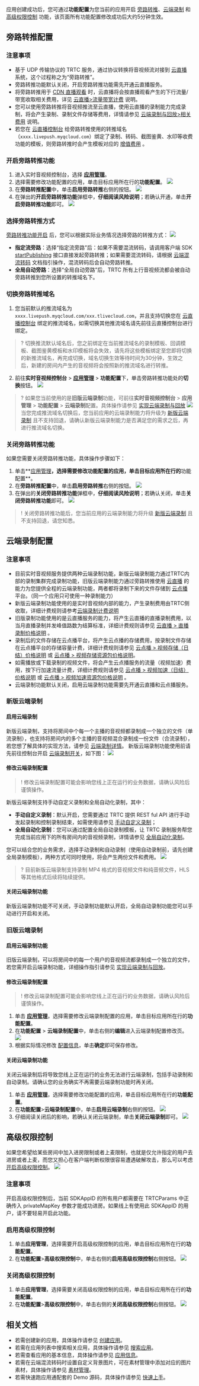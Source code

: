 应用创建成功后，您可通过**功能配置**为您当前的应用开启 [旁路转推](#bypass)、[云端录制](#record) 和 [高级权限控制](#purview) 功能，该页面所有功能配置修改成功后大约5分钟生效。

[](id:bypass)
## 旁路转推配置
### 注意事项
- 基于 UDP 传输协议的 TRTC 服务，通过协议转换将音视频流对接到 [云直播](https://cloud.tencent.com/document/product/267) 系统，这个过程称之为“旁路转推”。
- 旁路转推功能默认关闭，开启旁路转推功能需先开通云直播服务。
- 将旁路转推用于 [CDN 直播观看](https://cloud.tencent.com/document/product/647/16826) 时，云直播将会按直播观看产生的下行流量/带宽收取相关费用，详见 [云直播>流量带宽计费](https://cloud.tencent.com/document/product/267/34175#.E6.B5.81.E9.87.8F.E5.B8.A6.E5.AE.BD) 说明。
- 您可以使用旁路转推将音视频推流至云直播，使用云直播的录制能力完成录制，将会产生录制、录制文件存储等费用，详情请参见 [云端录制与回放>相关费用](https://cloud.tencent.com/document/product/647/16823#.E7.9B.B8.E5.85.B3.E8.B4.B9.E7.94.A8) 说明。
- 若您在 [云直播控制台](https://console.cloud.tencent.com/live/domainmanage) 给旁路转推使用的转推域名（`xxxx.livepush.myqcloud.com`）绑定了录制、转码、截图鉴黄、水印等收费功能的模板，则旁路转推时会产生模板对应的 [增值费用](https://cloud.tencent.com/document/product/267/52662#appreciation) 。

[](id:open_bypass)
### 开启旁路转推功能
1. 进入实时音视频控制台，选择 **[应用管理](https://console.cloud.tencent.com/trtc/app)**。
2. 选择需要修改功能配置的应用，单击目标应用所在行的**功能配置**。
 ![](https://main.qcloudimg.com/raw/e5b5b5494f2c75a7ea7a48caae32f256.png)
3. 在**旁路转推配置**中，单击**启用旁路转推**右侧的按钮。
![](https://qcloudimg.tencent-cloud.cn/raw/4c148a38412e1c80a29053d5afd5b8dc.png)
4. 在弹出的**开启旁路转推功能**弹框中，**仔细阅读风险说明**；若确认开通，单击**开启旁路转推功能**即可。
![](https://qcloudimg.tencent-cloud.cn/raw/b180d18e452270973e9209129e9b74e9.png)

[](id:select)
### 选择旁路转推方式
[旁路转推功能开启](#open_bypass) 后，您可以根据实际业务情况选择旁路的转推方式：
![](https://qcloudimg.tencent-cloud.cn/raw/7560741e777d89e4ca4226ceba91f908.png)

- **指定流旁路**：选择“指定流旁路”后：如果不需要混流转码，请调用客户端 SDK [startPublishing](https://liteav.sdk.qcloud.com/doc/api/zh-cn/group__TRTCCloud__cplusplus.html#a7cbe48ea2cd3fb05a5b10350b6d81265) 接口直接发起旁路转推；如果需要混流转码，请根据 [云端混流转码](https://cloud.tencent.com/document/product/647/16827) 文档指引操作，混流转码后会自动旁路转推。
- **全局自动旁路**：选择“全局自动旁路”后，TRTC 所有上行音视频流都会被自动旁路转推到您所设置的转推域名下。

[](id:close__bypass)
### 切换旁路转推域名
1. 您当前默认的推流域名为 `xxxx.livepush.myqcloud.com/xxx.tlivecloud.com`，并且支持切换您在 [云直播控制台](https://console.cloud.tencent.com/live/domainmanage) 绑定的推流域名，如需切换其他推流域名请先前往云直播控制台进行绑定。
>? 切换推流默认域名后，您之前绑定在当前推流域名的录制模板、回调模板、截图鉴黄模板和水印模板将会失效，请先将这些模板绑定至您即将切换的新推流域名，再完成切换，域名切换生效等待时间为30分钟，生效之后，新建的房间内产生的音视频将会按照新的推流域名进行转推。
2. 前往**实时音视频控制台** > [**应用管理**](https://console.cloud.tencent.com/trtc/app) > **功能配置**下，单击旁路转推功能处的**切换**按钮。
![](https://qcloudimg.tencent-cloud.cn/raw/9193acb43197f1709a98e6c53b1095b1.png)
>? 如果您当前使用的是**旧版云端录制**功能，可前往**实时音视频控制台** > **应用管理** > **功能配置** > **云端录制**配置。具体操作请参见 [实现云端录制与回放](https://cloud.tencent.com/document/product/647/16823)
![](https://qcloudimg.tencent-cloud.cn/raw/364c57592bcd22712f8e727193b15224.png)
>当您完成推流域名切换后，您当前应用的云端录制能力将升级为 [新版云端录制](https://cloud.tencent.com/document/product/647/76497) 且不支持回退，请确认新版云端录制能力是否满足您的需求之后，再进行推流域名切换。

### 关闭旁路转推功能
如果您需要关闭旁路转推功能，具体操作步骤如下：
1. 单击**[应用管理](https://console.cloud.tencent.com/trtc/app)**，选择需要修改功能配置的应用，单击目标应用所在行的**功能配置**。
3. 在**旁路转推配置**中，单击**启用旁路转推**右侧的按钮。
![](https://main.qcloudimg.com/raw/0ac618f3fb643a3d5fd1ff11566eef31.png)
4. 在弹出的**关闭旁路转推功能**弹框中，**仔细阅读风险说明**；若确认关闭，单击**关闭旁路转推功能**即可。
![](https://qcloudimg.tencent-cloud.cn/raw/5abba71b517b3a6167f90c8eed69ef7f.png)
>! 关闭旁路转推功能后，您当前应用的云端录制能力将升级 [新版云端录制](#待定) 且不支持回退，请您知悉。

## 云端录制配置

### 注意事项
- 目前实时音视频服务提供两种云端录制功能，新版云端录制能力通过TRTC内部的录制集群完成录制功能，旧版云端录制能力通过旁路转推使用 [云直播](https://cloud.tencent.com/document/product/267) 的能力为您提供全程的云端录制功能，两者都将录制下来的文件存储到 [云点播](https://cloud.tencent.com/document/product/266) 平台。（同一个应用只可使用一种录制能力）
- 新版云端录制功能使用的是实时音视频内部的能力，产生录制费用由TRTC侧收取，详细计费规则请参考[云端录制计费说明]()
- 旧版录制功能使用的是云直播服务的能力，将产生云直播的直播录制费用，以当月直播录制并发峰值路数为结算标准，详细计费规则请参见 [云直播 > 直播录制价格说明](https://cloud.tencent.com/document/product/267/52708) 。
- 录制后的文件存储在云点播平台，将产生云点播的存储费用，按录制文件存储在云点播平台的存储容量计费，详细计费规则请参见 [云点播 > 视频存储（日结）价格说明](https://cloud.tencent.com/document/product/266/14666#media_storage) 或 [云点播 > 视频存储资源包价格说明](https://cloud.tencent.com/document/product/266/14667#storage_page)。
- 如需播放或下载录制的视频文件，将会产生云点播服务的流量（视频加速）费用，按下行加速流量计费，详细计费规则请参见 [云点播 > 视频加速（日结）价格说明](https://cloud.tencent.com/document/product/266/14666#speed) 或 [云点播 > 视频加速资源包价格说明](https://cloud.tencent.com/document/product/266/14667#flow_page) 。
- 云端录制功能默认关闭，启用云端录制功能需要先开通云直播和云点播服务。

[](id:new_record)
### 新版云端录制
[](id:create_new)
#### 启用云端录制
新版云端录制，支持将房间中个每一个主播的音视频都录制成一个独立的文件（单流录制），也支持将房间内的多个主播的音视频混合录制成一份文件（合流录制），若您想了解具体的实现方法，请参见 [云端录制详情](#待定)。
新版云端录制功能使用前请先前往控制台开启 [云端录制开关](#待定)，如下图：
![](https://qcloudimg.tencent-cloud.cn/raw/103cca15177f8e635d99b823417fd958.png)

[](id:change_new)
#### 修改云端录制配置
>! 修改云端录制配置可能会影响您线上正在运行的业务数据，请确认风险后谨慎操作。

新版云端录制支持手动自定义录制和全局自动化录制，其中：
- **手动自定义录制**：默认开启，您需要通过 TRTC 提供 REST ful API 进行手动发起录制和控制录制结束，如需使用请参见 [手动自定义录制]()；
- **全局自动化录制**：您可以通过配置全局自动录制模板，让 TRTC 录制服务帮您完成当前应用下的所有房间内的音视频录制，详情请参见 [全局自动化录制]()。

您可以结合您的业务需求，选择手动录制和自动录制（使用自动录制前，请先创建全局录制模板），两种方式可同时使用，将会产生两份文件和费用。
![](https://qcloudimg.tencent-cloud.cn/raw/4d638b2301f7b989252ba6932635ca73.png)

>? 目前新版云端录制支持录制 MP4 格式的音视频文件和纯音频文件，HLS等其他格式后续将陆续提供。

[](id:close_new)
#### 关闭云端录制功能
新版云端录制功能不可关闭，手动录制功能默认开启，全局自动录制功能您可以手动进行开启和关闭。

[](id:old_record)
### 旧版云端录制
[](id:create_old)
#### 启用云端录制功能
旧版云端录制，可以将房间中的每一个用户的音视频流都录制成一个独立的文件，若您需开启云端录制功能，详细操作指引请参见 [实现云端录制与回放](https://cloud.tencent.com/document/product/647/16823#open)。

[](id:change_record)
#### 修改云端录制配置
>! 修改云端录制配置可能会影响您线上正在运行的业务数据，请确认风险后谨慎操作。

1. 单击 **[应用管理](https://console.cloud.tencent.com/trtc/app)**，选择需要修改云端录制配置的应用，单击目标应用所在行的**功能配置**。
3. 在**功能配置** > **云端录制配置**中，单击右侧的**编辑**进入云端录制配置修改页。
![](https://main.qcloudimg.com/raw/92bf62b503c6bdbb6a71711ad50df0ee.png)
4. 根据实际情况修改 [配置信息](https://cloud.tencent.com/document/product/647/16823#recordType)，单击**确定**即可保存修改。

[](id:close_record)
#### 关闭云端录制功能
关闭云端录制后将导致您线上正在运行的业务无法进行云端录制，包括手动录制和自动录制。请确认您的业务确实不再需要云端录制功能时再关闭。
1. 单击 **[应用管理](https://console.cloud.tencent.com/trtc/app)**，选择需要修改功能配置的应用，单击目标应用所在行的**功能配置**。
2. 在**功能配置**>**云端录制配置**中，单击**启用云端录制**右侧的按钮。
![](https://main.qcloudimg.com/raw/8b0e904542bc5cc0ceab46c64ce4a4d4.png)
3. 仔细阅读关闭后的影响，若确认关闭云端录制，单击**关闭云端录制**即可。
![](https://main.qcloudimg.com/raw/3202cb938030085babc0210283ce9221.png)

[](id:purview)
## 高级权限控制
如果您希望给某些房间中加入进房限制或者上麦限制，也就是仅允许指定的用户去进房或者上麦，而您又担心在客户端判断权限很容易遭遇破解攻击，那么可以考虑 [开启高级权限控制](https://cloud.tencent.com/document/product/647/32240)。
![](https://main.qcloudimg.com/raw/8fd4b0d09aeea46a15714c59e5e0419e.png)

### 注意事项
开启高级权限控制后，当前 SDKAppID 的所有用户都需要在 TRTCParams 中正确传入 privateMapKey 参数才能成功进房。如果线上有使用此 SDKAppID 的用户，请不要轻易开启此功能。

### 启用高级权限控制
1. 单击**应用管理**，选择需要开启高级权限控制的应用，单击目标应用所在行的**功能配置**。
2. 在**功能配置**>**高级权限控制**中，单击右侧的**启用高级权限控制**右侧按钮。
![](https://main.qcloudimg.com/raw/196e32293f8f5c159a3513cbf4b9723a.png)

### 关闭高级权限控制
1. 单击**应用管理**，选择需要关闭高级权限控制的应用，单击目标应用所在行的**功能配置**。
2. 在**功能配置**>**高级权限控制**中，单击右侧的**关闭高级权限控制**右侧按钮。
![](https://main.qcloudimg.com/raw/b7015cb446cd022d591fda7e22689e44.png)

## 相关文档
- 若需创建新的应用，具体操作请参见 [创建应用](https://cloud.tencent.com/document/product/647/50493)。
- 若需在应用列表中搜索相关应用，具体操作请参见 [搜索应用](https://cloud.tencent.com/document/product/647/50771)。
- 若需查看应用的基本信息，具体操作请参见 [应用信息](https://cloud.tencent.com/document/product/647/50767)。
- 若需在云端混流转码时设置自定义背景图片，可在素材管理中添加对应的图片素材，具体操作请参见 [素材管理](https://cloud.tencent.com/document/product/647/50769)。
- 若需快速跑应用通配套的 Demo 源码，具体操作请参见 [快速上手](https://cloud.tencent.com/document/product/647/50772)。

